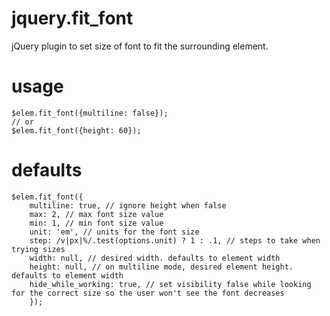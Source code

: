 # jquery.fit_font
jQuery plugin to set size of font to fit the surrounding element.

# usage
	$elem.fit_font({multiline: false});
	// or
	$elem.fit_font({height: 60});
	
# defaults
	$elem.fit_font({
		multiline: true, // ignore height when false
		max: 2, // max font size value
		min: 1, // min font size value
		unit: 'em', // units for the font size
		step: /v|px|%/.test(options.unit) ? 1 : .1, // steps to take when trying sizes
		width: null, // desired width. defaults to element width
		height: null, // on multiline mode, desired element height. defaults to element width
		hide_while_working: true, // set visibility false while looking for the correct size so the user won't see the font decreases
		});

